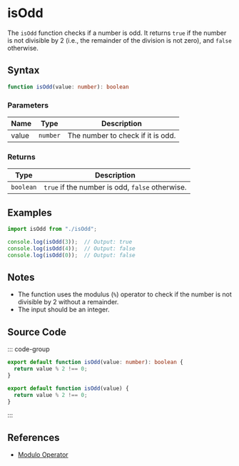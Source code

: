 # isOdd

The `isOdd` function checks if a number is odd. It returns `true` if the number is not divisible by 2 (i.e., the remainder of the division is not zero), and `false` otherwise.

## Syntax

```typescript
function isOdd(value: number): boolean
```

### Parameters

| Name  | Type     | Description                                      |
|-------|----------|--------------------------------------------------|
| value | `number` | The number to check if it is odd.                |

### Returns

| Type    | Description                                      |
|---------|--------------------------------------------------|
| `boolean` | `true` if the number is odd, `false` otherwise. |

## Examples

```typescript
import isOdd from "./isOdd";

console.log(isOdd(3));  // Output: true
console.log(isOdd(4));  // Output: false
console.log(isOdd(0));  // Output: false
```

## Notes

- The function uses the modulus (`%`) operator to check if the number is not divisible by 2 without a remainder.
- The input should be an integer.

## Source Code

::: code-group
```typescript
export default function isOdd(value: number): boolean {
  return value % 2 !== 0;
}
```

```javascript
export default function isOdd(value) {
  return value % 2 !== 0;
}
```
::: 

## References

- [Modulo Operator](https://developer.mozilla.org/en-US/docs/Web/JavaScript/Reference/Operators/Modulo)